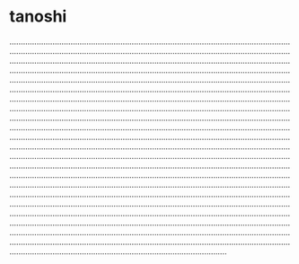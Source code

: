 # tanoshi

........................................................................................................................................................................................................................................................................................................................................................................................................................................................................................................................................................................................................................................................................................................................................................................................................................................................................................................................................................................................................................................................................................................................................................................................................................................................................................................................................................................................................................................................................................................................................................................................................................................................................................................................................................................................................................................................................................................................................................................................................................................................................................................................................................................................................................................................................................................................................................................................................................................................................................................................................................................................................................................................................................................................................................................................................................................................................................................................................